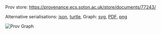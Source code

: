 
Prov store: https://provenance.ecs.soton.ac.uk/store/documents/77243/

Alternative serialisations: [json](https://provenance.ecs.soton.ac.uk/store/documents/77243.json), [turtle](https://provenance.ecs.soton.ac.uk/store/documents/77243.ttl),
Graph: [svg](https://provenance.ecs.soton.ac.uk/store/documents/77243.svg), [PDF](https://provenance.ecs.soton.ac.uk/store/documents/77243.pdf), [png](https://provenance.ecs.soton.ac.uk/store/documents/77243.png)

![Prov Graph](https://provenance.ecs.soton.ac.uk/store/documents/77243.png)

        